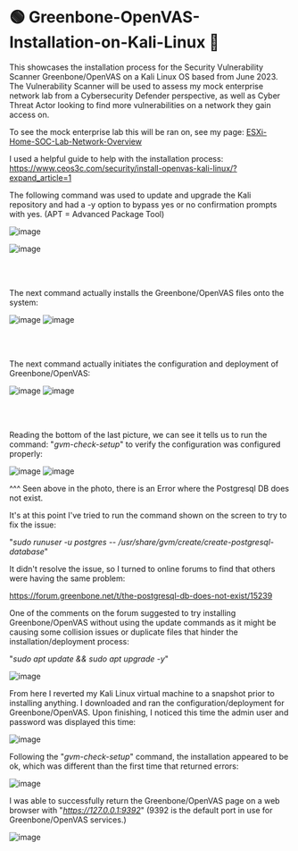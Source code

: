 # 🟢 Greenbone-OpenVAS-Installation-on-Kali-Linux 🦴

This showcases the installation process for the Security Vulnerability Scanner Greenbone/OpenVAS on a Kali Linux OS based from June 2023. 
The Vulnerability Scanner will be used to assess my mock enterprise network lab from a Cybersecurity Defender perspective, as well as Cyber Threat Actor looking to find more vulnerabilities on a network they gain access on. 

To see the mock enterprise lab this will be ran on, see my page: [ESXi-Home-SOC-Lab-Network-Overview](https://github.com/gervguerrero/ESXi-Home-SOC-Lab-Network-Overview)

I used a helpful guide to help with the installation process:
https://www.ceos3c.com/security/install-openvas-kali-linux/?expand_article=1

The following command was used to update and upgrade the Kali repository and had a -y option to bypass yes or no confirmation prompts with yes. (APT = Advanced Package Tool)

![image](https://github.com/gervguerrero/Greenbone-OpenVAS-Installation-on-Kali-Linux/assets/140366635/caa7a0f3-d9a5-41db-a31c-cf62e453342d)

![image](https://github.com/gervguerrero/Greenbone-OpenVAS-Installation-on-Kali-Linux/assets/140366635/30dee7b4-8a81-4314-b575-b4842d240b7e)

<br/> 
<br/> 

The next command actually installs the Greenbone/OpenVAS files onto the system:

![image](https://github.com/gervguerrero/Greenbone-OpenVAS-Installation-on-Kali-Linux/assets/140366635/8ff06680-d7bc-4ec8-9740-aa1f43a2adb1)
![image](https://github.com/gervguerrero/Greenbone-OpenVAS-Installation-on-Kali-Linux/assets/140366635/23c53c81-e8cb-48c9-947c-a69263540904)

<br/> 
<br/> 

The next command actually initiates the configuration and deployment of Greenbone/OpenVAS:

![image](https://github.com/gervguerrero/Greenbone-OpenVAS-Installation-on-Kali-Linux/assets/140366635/8eb4f343-dfe2-4508-89aa-b419d8febe95)
![image](https://github.com/gervguerrero/Greenbone-OpenVAS-Installation-on-Kali-Linux/assets/140366635/7cef1c2d-347c-4b2e-8eb1-26ccef735d2a)

<br/> 
<br/> 

Reading the bottom of the last picture, we can see it tells us to run the command: "_gvm-check-setup_" to verify the configuration was configured properly:

![image](https://github.com/gervguerrero/Greenbone-OpenVAS-Installation-on-Kali-Linux/assets/140366635/cd75b1cf-75c4-4b87-8872-9ac19545b009)
![image](https://github.com/gervguerrero/Greenbone-OpenVAS-Installation-on-Kali-Linux/assets/140366635/8e58fd88-cb0d-4439-b808-774d535dbe7f)

^^^ Seen above in the photo, there is an Error where the Postgresql DB does not exist.

It's at this point I've tried to run the command shown on the screen to try to fix the issue:

"_sudo runuser -u postgres -- /usr/share/gvm/create/create-postgresql-database_"

It didn't resolve the issue, so I turned to online forums to find that others were having the same problem:

https://forum.greenbone.net/t/the-postgresql-db-does-not-exist/15239

One of the comments on the forum suggested to try installing Greenbone/OpenVAS without using the update commands as it might be causing some collision issues or duplicate files that hinder the installation/deployment process:

"_sudo apt update && sudo apt upgrade -y_"

![image](https://github.com/gervguerrero/Greenbone-OpenVAS-Installation-on-Kali-Linux/assets/140366635/2df4e08d-0926-4061-884c-c336412e7579)


From here I reverted my Kali Linux virtual machine to a snapshot prior to installing anything. I downloaded and ran the configuration/deployment for Greenbone/OpenVAS. Upon finishing, I noticed this time the admin user and password was displayed this time:

![image](https://github.com/gervguerrero/Greenbone-OpenVAS-Installation-on-Kali-Linux/assets/140366635/4f26411a-cbbf-453f-8374-1b48ef70fa9d)

Following the "_gvm-check-setup_" command, the installation appeared to be ok, which was different than the first time that returned errors:

![image](https://github.com/gervguerrero/Greenbone-OpenVAS-Installation-on-Kali-Linux/assets/140366635/92802778-3af5-45bc-8721-30f291645b21)

I was able to successfully return the Greenbone/OpenVAS page on a web browser with "_https://127.0.0.1:9392_" (9392 is the default port in use for Greenbone/OpenVAS services.) 

 ![image](https://github.com/gervguerrero/Greenbone-OpenVAS-Installation-on-Kali-Linux/assets/140366635/49e415b9-84c4-4256-aa8e-8fe0ff7415ec)
